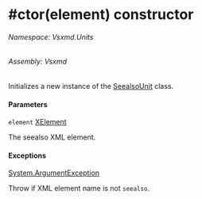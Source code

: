 <a name='M-Vsxmd-Units-SeealsoUnit-#ctor-System-Xml-Linq-XElement-'></a>
# #ctor(element) constructor

###### Namespace:  Vsxmd.Units

###### Assembly:  Vsxmd

Initializes a new instance of the [SeealsoUnit](/Vsxmd.Units/SeealsoUnit.md/#T-Vsxmd-Units-SeealsoUnit) class.

#### Parameters

`element`  [XElement](https://docs.microsoft.com/dotnet/api/System.Xml.Linq.XElement)  

The seealso XML element.

#### Exceptions

[System.ArgumentException](https://docs.microsoft.com/dotnet/api/System.ArgumentException)  

Throw if XML element name is not `seealso`.
